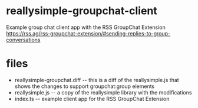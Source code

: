 # reallysimple-groupchat-client
Example group chat client app with the RSS GroupChat Extension  https://rss.ag/rss-groupchat-extension/#sending-replies-to-group-conversations

# files

- reallysimple-groupchat.diff -- this is a diff of the reallysimple.js that shows the changes to support groupchat:group elements
- reallysimple.js -- a copy of the reallysimple library with the modifications
- index.ts -- example client app for the RSS GroupChat Extension
